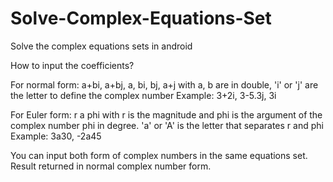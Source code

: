 # Solve-Complex-Equations-Set
Solve the complex equations sets in android

How to input the coefficients?

For normal form:
a+bi, a+bj, a, bi, bj, a+j
with a, b are in double, 'i' or 'j' are the letter to define the complex number
Example:
3+2i, 3-5.3j, 3i

For Euler form:
r a phi
with r is the magnitude and phi is the argument of the complex number
phi in degree.
'a' or 'A' is the letter that separates r and phi
Example:
3a30, -2a45

You can input both form of complex numbers in the same equations set. Result returned in normal complex number form.
